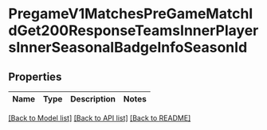 # PregameV1MatchesPreGameMatchIdGet200ResponseTeamsInnerPlayersInnerSeasonalBadgeInfoSeasonId

## Properties

Name | Type | Description | Notes
------------ | ------------- | ------------- | -------------

[[Back to Model list]](../README.md#documentation-for-models) [[Back to API list]](../README.md#documentation-for-api-endpoints) [[Back to README]](../README.md)


